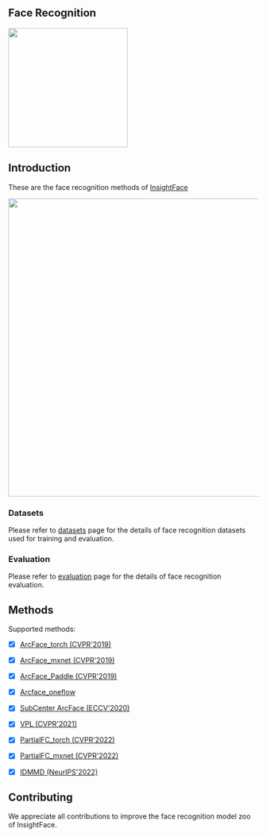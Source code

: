 ## Face Recognition


<div align="left">
  <img src="https://insightface.ai/assets/img/custom/logo3.jpg" width="240"/>
</div>


## Introduction

These are the face recognition methods of [InsightFace](https://insightface.ai)


<div align="left">
  <img src="https://insightface.ai/assets/img/github/facerecognitionfromvideo.PNG" width="600"/>
</div>


### Datasets

  Please refer to [datasets](_datasets_) page for the details of face recognition datasets used for training and evaluation.

### Evaluation

  Please refer to [evaluation](_evaluation_) page for the details of face recognition evaluation.


## Methods


Supported methods:

- [x] [ArcFace_torch (CVPR'2019)](arcface_torch)
- [x] [ArcFace_mxnet (CVPR'2019)](arcface_mxnet)
- [x] [ArcFace_Paddle (CVPR'2019)](arcface_paddle)
- [x] [Arcface_oneflow](arcface_oneflow)
- [x] [SubCenter ArcFace (ECCV'2020)](subcenter_arcface)
- [x] [VPL (CVPR'2021)](vpl)
- [x] [PartialFC_torch (CVPR'2022)](arcface_torch)
- [x] [PartialFC_mxnet (CVPR'2022)](partial_fc)
- [x] [IDMMD (NeurIPS'2022)](IDMMD)


## Contributing

We appreciate all contributions to improve the face recognition model zoo of InsightFace. 


